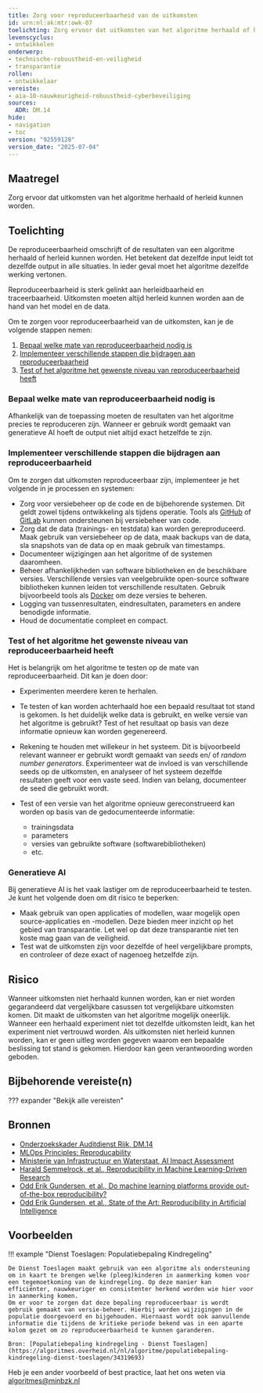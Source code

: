 ```yaml
---
title: Zorg voor reproduceerbaarheid van de uitkomsten
id: urn:nl:ak:mtr:owk-07
toelichting: Zorg ervoor dat uitkomsten van het algoritme herhaald of herleid kunnen worden.
levenscyclus:
- ontwikkelen
onderwerp:
- technische-robuustheid-en-veiligheid
- transparantie
rollen:
- ontwikkelaar
vereiste:
- aia-10-nauwkeurigheid-robuustheid-cyberbeveiliging
sources:
  ADR: DM.14
hide:
- navigation
- toc
version: "92559128"
version_date: "2025-07-04"
---
```


<!-- tags -->

## Maatregel
Zorg ervoor dat uitkomsten van het algoritme herhaald of herleid kunnen worden.

## Toelichting
De reproduceerbaarheid omschrijft of de resultaten van een algoritme herhaald of herleid kunnen worden.
Het betekent dat dezelfde input leidt tot dezelfde output in alle situaties. In ieder geval moet het algoritme dezelfde werking vertonen.

Reproduceerbaarheid is sterk gelinkt aan herleidbaarheid en traceerbaarheid.
Uitkomsten moeten altijd herleid kunnen worden aan de hand van het model en de data.

Om te zorgen voor reproduceerbaarheid van de uitkomsten, kan je de volgende stappen nemen:

1. [Bepaal welke mate van reproduceerbaarheid nodig is](#bepaal-welke-mate-van-reproduceerbaarheid-nodig-is)
2. [Implementeer verschillende stappen die bijdragen aan reproduceerbaarheid](#implementeer-verschillende-stappen-die-bijdragen-aan-reproduceerbaarheid)
3. [Test of het algoritme het gewenste niveau van reproduceerbaarheid heeft](#test-of-het-algoritme-het-gewenste-niveau-van-reproduceerbaarheid-heeft)

### Bepaal welke mate van reproduceerbaarheid nodig is
Afhankelijk van de toepassing moeten de resultaten van het algoritme precies te reproduceren zijn.
Wanneer er gebruik wordt gemaakt van generatieve AI hoeft de output niet altijd exact hetzelfde te zijn.

### Implementeer verschillende stappen die bijdragen aan reproduceerbaarheid
Om te zorgen dat uitkomsten reproduceerbaar zijn, implementeer je het volgende in je processen en systemen:

- Zorg voor versiebeheer op de code en de bijbehorende systemen. Dit geldt zowel tijdens ontwikkeling als tijdens operatie. Tools als [GitHub](https://github.com/) of [GitLab](https://about.gitlab.com/) kunnen ondersteunen bij versiebeheer van code.
- Zorg dat de data (trainings- en testdata) kan worden gereproduceerd. Maak gebruik van versiebeheer op de data, maak backups van de data, sla snapshots van de data op en maak gebruik van timestamps.
- Documenteer wijzigingen aan het algoritme of de systemen daaromheen.
- Beheer afhankelijkheden van software bibliotheken en de beschikbare versies. Verschillende versies van veelgebruikte open-source software bibliotheken kunnen leiden tot verschillende resultaten. Gebruik bijvoorbeeld tools als [Docker](https://www.docker.com/) om deze versies te beheren.
- Logging van tussenresultaten, eindresultaten, parameters en andere benodigde informatie.
- Houd de documentatie compleet en compact.

### Test of het algoritme het gewenste niveau van reproduceerbaarheid heeft
Het is belangrijk om het algoritme te testen op de mate van reproduceerbaarheid. Dit kan je doen door:

- Experimenten meerdere keren te herhalen.
- Te testen of kan worden achterhaald hoe een bepaald resultaat tot stand is gekomen. Is het duidelijk welke data is gebruikt, en welke versie van het algoritme is gebruikt? Test of het resultaat op basis van deze informatie opnieuw kan worden gegenereerd.
- Rekening te houden met willekeur in het systeem. Dit is bijvoorbeeld relevant wanneer er gebruikt wordt gemaakt van *seeds* en/ of *random number generators*. Experimenteer wat de invloed is van verschillende seeds op de uitkomsten, en analyseer of het systeem dezelfde resultaten geeft voor een vaste seed. Indien van belang, documenteer de seed die gebruikt wordt.
- Test of een versie van het algoritme opnieuw gereconstrueerd kan worden op basis van de gedocumenteerde informatie:

    - trainingsdata
    - parameters
    - versies van gebruikte software (softwarebibliotheken)
    - etc.

### Generatieve AI
Bij generatieve AI is het vaak lastiger om de reproduceerbaarheid te testen. Je kunt het volgende doen om dit risico te beperken:

- Maak gebruik van open applicaties of modellen, waar mogelijk open source-applicaties en -modellen. Deze bieden meer inzicht op het gebied van transparantie. Let wel op dat deze transparantie niet ten koste mag gaan van de veiligheid.
- Test wat de uitkomsten zijn voor dezelfde of heel vergelijkbare prompts, en controleer of deze exact of nagenoeg hetzelfde zijn.

## Risico
Wanneer uitkomsten niet herhaald kunnen worden, kan er niet worden gegarandeerd dat vergelijkbare casussen tot vergelijkbare uitkomsten komen.
Dit maakt de uitkomsten van het algoritme mogelijk oneerlijk.
Wanneer een herhaald experiment niet tot dezelfde uitkomsten leidt, kan het experiment niet vertrouwd worden.
Als uitkomsten niet herleid kunnen worden, kan er geen uitleg worden gegeven waarom een bepaalde beslissing tot stand is gekomen.
Hierdoor kan geen verantwoording worden geboden.

## Bijbehorende vereiste(n)
??? expander "Bekijk alle vereisten"
    <!-- list_vereisten_on_maatregelen_page -->

## Bronnen
- [Onderzoekskader Auditdienst Rijk, DM.14](https://www.rijksoverheid.nl/documenten/rapporten/2023/07/11/onderzoekskader-algoritmes-adr-2023)
- [MLOps Principles: Reproducability](https://ml-ops.org/content/mlops-principles#reproducibility)
- [Ministerie van Infrastructuur en Waterstaat, AI Impact Assessment](https://www.rijksoverheid.nl/documenten/rapporten/2022/11/30/ai-impact-assessment-ministerie-van-infrastructuur-en-waterstaat)
- [Harald Semmelrock, et al., Reproducibility in Machine Learning-Driven Research](https://arxiv.org/abs/2307.10320)
- [Odd Erik Gundersen, et al., Do machine learning platforms provide out-of-the-box reproducibility?](https://www.sciencedirect.com/science/article/pii/S0167739X21002090)
- [Odd Erik Gundersen, et al., State of the Art: Reproducibility in Artificial Intelligence ](https://ojs.aaai.org/index.php/AAAI/article/view/11503)

## Voorbeelden

!!! example "Dienst Toeslagen: Populatiebepaling Kindregeling"

	De Dienst Toeslagen maakt gebruik van een algoritme als ondersteuning om in kaart te brengen welke (pleeg)kinderen in aanmerking komen voor een tegemoetkoming van de kindregeling. Op deze manier kan efficiënter, nauwkeuriger en consistenter herkend worden wie hier voor in aanmerking komen.
	Om er voor te zorgen dat deze bepaling reproduceerbaar is wordt gebruik gemaakt van versie-beheer. Hierbij worden wijzigingen in de populatie doorgevoerd en bijgehouden. Hiernaast wordt ook aanvullende informatie die tijdens de kritieke periode bekend was in een aparte kolom gezet om zo reproduceerbaarheid te kunnen garanderen.

	Bron: [Populatiebepaling kindregeling - Dienst Toeslagen](https://algoritmes.overheid.nl/nl/algoritme/populatiebepaling-kindregeling-dienst-toeslagen/34319693)


Heb je een ander voorbeeld of best practice, laat het ons weten via [algoritmes@minbzk.nl](mailto:algoritmes@minbzk.nl)  
